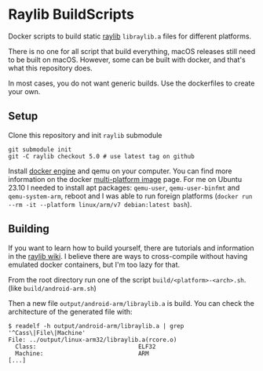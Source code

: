 # Raylib BuildScripts

Docker scripts to build static [raylib](https://www.raylib.com/) `libraylib.a` files for different platforms.

There is no one for all script that build everything, macOS releases still need to be built on macOS.
However, some can be built with docker, and that's what this repository does.

In most cases, you do not want generic builds. Use the dockerfiles to create your own.

## Setup

Clone this repository and init `raylib` submodule

```shell
git submodule init
git -C raylib checkout 5.0 # use latest tag on github
```

Install [docker engine](https://docs.docker.com/engine/install/) and qemu on your computer. You can find more
information on the docker [multi-platform image](https://docs.docker.com/build/building/multi-platform/) page.
For me on Ubuntu 23.10 I needed to install apt packages: `qemu-user`, `qemu-user-binfmt` and `qemu-system-arm`, reboot
and I was able to run foreign platforms (`docker run --rm -it --platform linux/arm/v7 debian:latest bash`).

## Building

If you want to learn how to build yourself, there are tutorials and information in
the [raylib wiki](https://github.com/raysan5/raylib/wiki). I believe there are ways to cross-compile without having
emulated docker containers, but I'm too lazy for that.

From the root directory run one of the script `build/<platform>-<arch>.sh`. (like `build/android-arm.sh`)

Then a new file `output/android-arm/libraylib.a` is build. You can check the architecture of the generated file with:

```
$ readelf -h output/android-arm/libraylib.a | grep '^Cass\|File\|Machine'
File: ../output/linux-arm32/libraylib.a(rcore.o)
  Class:                             ELF32
  Machine:                           ARM
[...]
```

